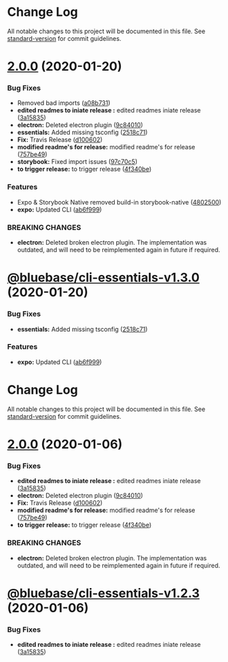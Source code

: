 # Change Log

All notable changes to this project will be documented in this file. See [standard-version](https://github.com/conventional-changelog/standard-version) for commit guidelines.

# [2.0.0](https://github.com/BlueBaseJS/cli/compare/v1.2.2...v2.0.0) (2020-01-20)


### Bug Fixes

* Removed bad imports ([a08b731](https://github.com/BlueBaseJS/cli/commit/a08b731))
* **edited readmes to iniate release :** edited readmes iniate release ([3a15835](https://github.com/BlueBaseJS/cli/commit/3a15835))
* **electron:** Deleted electron plugin ([9c84010](https://github.com/BlueBaseJS/cli/commit/9c84010))
* **essentials:** Added missing tsconfig ([2518c71](https://github.com/BlueBaseJS/cli/commit/2518c71))
* **Fix:** Travis Release ([d100602](https://github.com/BlueBaseJS/cli/commit/d100602))
* **modified readme's for release:** modified readme's for release ([757be49](https://github.com/BlueBaseJS/cli/commit/757be49))
* **storybook:** Fixed import issues ([97c70c5](https://github.com/BlueBaseJS/cli/commit/97c70c5))
* **to trigger release:** to trigger release ([4f340be](https://github.com/BlueBaseJS/cli/commit/4f340be))


### Features

* Expo & Storybook Native removed build-in storybook-native ([4802500](https://github.com/BlueBaseJS/cli/commit/4802500))
* **expo:** Updated CLI ([ab6f999](https://github.com/BlueBaseJS/cli/commit/ab6f999))


### BREAKING CHANGES

* **electron:** Deleted broken electron plugin. The implementation was outdated, and will need to be reimplemented again in future if required.



# [@bluebase/cli-essentials-v1.3.0](https://github.com/BlueBaseJS/cli/compare/@bluebase/cli-essentials-v1.2.3...@bluebase/cli-essentials-v1.3.0) (2020-01-20)


### Bug Fixes

* **essentials:** Added missing tsconfig ([2518c71](https://github.com/BlueBaseJS/cli/commit/2518c71))


### Features

* **expo:** Updated CLI ([ab6f999](https://github.com/BlueBaseJS/cli/commit/ab6f999))

# Change Log

All notable changes to this project will be documented in this file. See [standard-version](https://github.com/conventional-changelog/standard-version) for commit guidelines.

# [2.0.0](https://github.com/BlueBaseJS/cli/compare/v1.2.2...v2.0.0) (2020-01-06)


### Bug Fixes

* **edited readmes to iniate release :** edited readmes iniate release ([3a15835](https://github.com/BlueBaseJS/cli/commit/3a15835))
* **electron:** Deleted electron plugin ([9c84010](https://github.com/BlueBaseJS/cli/commit/9c84010))
* **Fix:** Travis Release ([d100602](https://github.com/BlueBaseJS/cli/commit/d100602))
* **modified readme's for release:** modified readme's for release ([757be49](https://github.com/BlueBaseJS/cli/commit/757be49))
* **to trigger release:** to trigger release ([4f340be](https://github.com/BlueBaseJS/cli/commit/4f340be))


### BREAKING CHANGES

* **electron:** Deleted broken electron plugin. The implementation was outdated, and will need to be reimplemented again in future if required.



# [@bluebase/cli-essentials-v1.2.3](https://github.com/BlueBaseJS/cli/compare/@bluebase/cli-essentials-v1.2.2...@bluebase/cli-essentials-v1.2.3) (2020-01-06)


### Bug Fixes

* **edited readmes to iniate release :** edited readmes iniate release ([3a15835](https://github.com/BlueBaseJS/cli/commit/3a15835))
